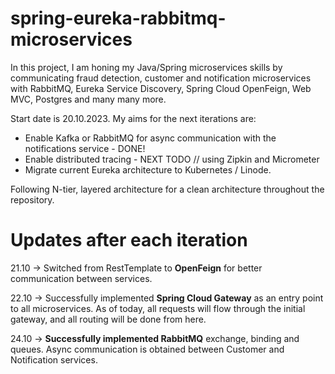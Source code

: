 # spring-eureka-rabbitmq-microservices

In this project, I am honing my Java/Spring microservices skills by communicating fraud detection, customer and notification microservices with RabbitMQ, Eureka Service Discovery, Spring Cloud OpenFeign, Web MVC, Postgres and many many more. 

Start date is 20.10.2023. My aims for the next iterations are:

- Enable Kafka or RabbitMQ for async communication with the notifications service - DONE!
- Enable distributed tracing - NEXT TODO // using Zipkin and Micrometer
- Migrate current Eureka architecture to Kubernetes / Linode.

Following N-tier, layered architecture for a clean architecture throughout the repository.

# Updates after each iteration

21.10 -> Switched from RestTemplate to **OpenFeign** for better communication between services.  

22.10 -> Successfully implemented **Spring Cloud Gateway** as an entry point to all microservices. As of today, all requests will flow through the initial gateway, and all routing will be done from here.  

24.10 -> **Successfully implemented RabbitMQ** exchange, binding and queues. Async communication is obtained between Customer and Notification services.
